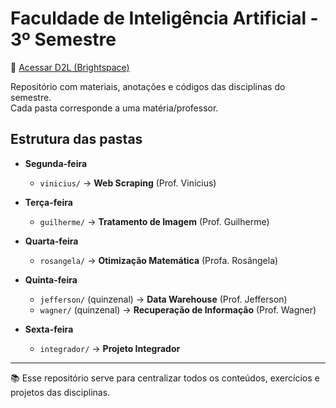 # Faculdade de Inteligência Artificial - 3º Semestre

📌 [Acessar D2L (Brightspace)](https://bioparkedu.brightspace.com/d2l/login)

Repositório com materiais, anotações e códigos das disciplinas do semestre.  
Cada pasta corresponde a uma matéria/professor.

## Estrutura das pastas

- **Segunda-feira**
  - `vinicius/` → **Web Scraping** (Prof. Vinícius)

- **Terça-feira**
  - `guilherme/` → **Tratamento de Imagem** (Prof. Guilherme)

- **Quarta-feira**
  - `rosangela/` → **Otimização Matemática** (Profa. Rosângela)
- **Quinta-feira** 
  - `jefferson/` (quinzenal) → **Data Warehouse** (Prof. Jefferson)  
  - `wagner/` (quinzenal) → **Recuperação de Informação** (Prof. Wagner)  

- **Sexta-feira**
  - `integrador/` → **Projeto Integrador**

---

📚 Esse repositório serve para centralizar todos os conteúdos, exercícios e projetos das disciplinas.

